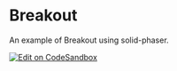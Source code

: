 # Breakout

An example of Breakout using solid-phaser.

[![Edit on CodeSandbox](https://codesandbox.io/static/img/play-codesandbox.svg)](https://codesandbox.io/s/github/mattjennings/solid-phaser/tree/main/examples/breakout)
